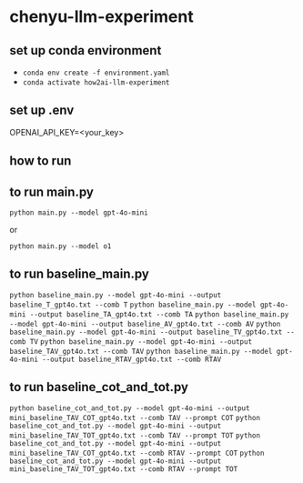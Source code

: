 # chenyu-llm-experiment

## set up conda environment

- `conda env create -f environment.yaml`
- `conda activate how2ai-llm-experiment`

## set up .env

OPENAI_API_KEY=<your_key>

## how to run

## to run main.py

`python main.py --model gpt-4o-mini`

or

`python main.py --model o1`

## to run baseline_main.py

`python baseline_main.py --model gpt-4o-mini --output baseline_T_gpt4o.txt --comb T`
`python baseline_main.py --model gpt-4o-mini --output baseline_TA_gpt4o.txt --comb TA`
`python baseline_main.py --model gpt-4o-mini --output baseline_AV_gpt4o.txt --comb AV`
`python baseline_main.py --model gpt-4o-mini --output baseline_TV_gpt4o.txt --comb TV`
`python baseline_main.py --model gpt-4o-mini --output baseline_TAV_gpt4o.txt --comb TAV`
`python baseline_main.py --model gpt-4o-mini --output baseline_RTAV_gpt4o.txt --comb RTAV`

## to run baseline_cot_and_tot.py

`python baseline_cot_and_tot.py --model gpt-4o-mini --output mini_baseline_TAV_COT_gpt4o.txt --comb TAV --prompt COT`
`python baseline_cot_and_tot.py --model gpt-4o-mini --output mini_baseline_TAV_TOT_gpt4o.txt --comb TAV --prompt TOT`
`python baseline_cot_and_tot.py --model gpt-4o-mini --output mini_baseline_TAV_COT_gpt4o.txt --comb RTAV --prompt COT`
`python baseline_cot_and_tot.py --model gpt-4o-mini --output mini_baseline_TAV_TOT_gpt4o.txt --comb RTAV --prompt TOT`
